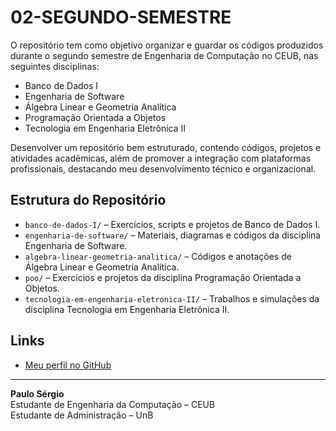 # 02-SEGUNDO-SEMESTRE

O repositório tem como objetivo organizar e guardar os códigos produzidos durante o segundo semestre de Engenharia de Computação no CEUB, nas seguintes disciplinas: 
- Banco de Dados I 
- Engenharia de Software 
- Álgebra Linear e Geometria Analítica 
- Programação Orientada a Objetos 
- Tecnologia em Engenharia Eletrônica II

Desenvolver um repositório bem estruturado, contendo códigos, projetos e atividades acadêmicas, além de promover a integração com plataformas profissionais, destacando meu desenvolvimento técnico e organizacional.

## Estrutura do Repositório

- `banco-de-dados-I/` – Exercícios, scripts e projetos de Banco de Dados I.
- `engenharia-de-software/` – Materiais, diagramas e códigos da disciplina Engenharia de Software.
- `algebra-linear-geometria-analitica/` – Códigos e anotações de Álgebra Linear e Geometria Analítica.
- `poo/` – Exercícios e projetos da disciplina Programação Orientada a Objetos.
- `tecnologia-em-engenharia-eletronica-II/` – Trabalhos e simulações da disciplina Tecnologia em Engenharia Eletrônica II.

## Links

- [Meu perfil no GitHub](https://github.com/PSsekiroghost)

---

**Paulo Sérgio**  
Estudante de Engenharia da Computação – CEUB  
Estudante de Administração – UnB
